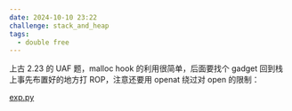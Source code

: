 ```yaml
---
date: 2024-10-10 23:22
challenge: stack_and_heap
tags:
  - double free
---
```


上古 2.23 的 UAF 题，malloc hook 的利用很简单，后面要找个 gadget 回到栈上事先布置好的地方打 ROP，注意还要用 openat 绕过对 open 的限制：

[exp.py](./exp.py)
